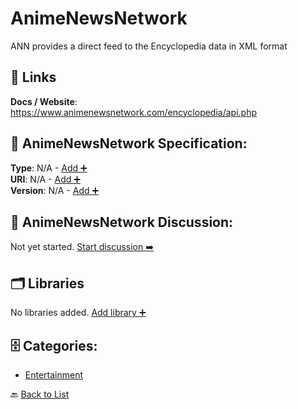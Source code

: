 # AnimeNewsNetwork

ANN provides a direct feed to the Encyclopedia data in XML format

##  🔗 Links
**Docs / Website**: https://www.animenewsnetwork.com/encyclopedia/api.php

## 🧬 AnimeNewsNetwork Specification:
**Type**: N/A - [Add ➕](https://github.com/apis-list/apis-list/edit/main/apis.yaml#790)  
**URI**: N/A - [Add ➕](https://github.com/apis-list/apis-list/edit/main/apis.yaml#790)  
**Version**: N/A - [Add ➕](https://github.com/apis-list/apis-list/edit/main/apis.yaml#790)

## 💬 AnimeNewsNetwork Discussion:
Not yet started. [Start discussion ➡️](https://github.com/apis-list/apis-list/discussions/new)

## 🗂️ Libraries

No libraries added. [Add library ➕](https://github.com/apis-list/apis-list/edit/main/apis.yaml#790)    


## 🗄️ Categories:
- [Entertainment](https://github.com/apis-list/apis-list#entertainment-)

🔙  [Back to List](https://github.com/apis-list/apis-list)
